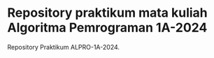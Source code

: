 # Repository praktikum mata kuliah Algoritma Pemrograman 1A-2024

Repository Praktikum ALPRO-1A-2024.
